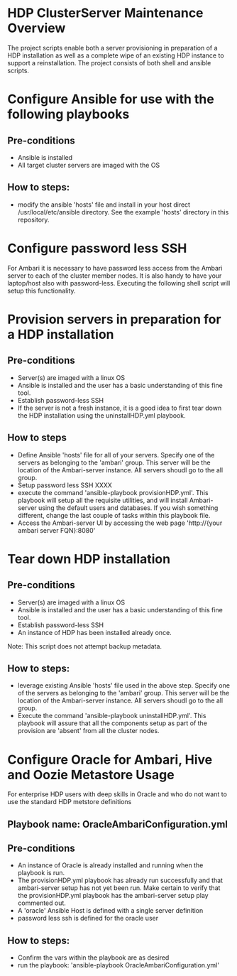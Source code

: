 # HDP ClusterServer Maintenance Overview
The project scripts enable both a server provisioning in preparation of a HDP installation as well as a complete wipe of an existing HDP instance to support a reinstallation.  The project consists of both shell and ansible scripts.

# Configure Ansible for use with the following playbooks
## Pre-conditions
   - Ansible is installed
   - All target cluster servers are imaged with the OS
## How to steps:
   - modify the ansible 'hosts' file and install in your host direct /usr/local/etc/ansible directory.  See the example 'hosts' directory in this repository.

# Configure password less SSH
For Ambari it is necessary to have password less access from the Ambari server to each of the cluster member nodes.  It is also handy to have your laptop/host also with password-less.  Executing the following shell script will setup this functionality.

# Provision servers in preparation for a HDP installation
## Pre-conditions
   - Server(s) are imaged with a linux OS
   - Ansible is installed and the user has a basic understanding of this fine tool.
   - Establish password-less SSH
   - If the server is not a fresh instance, it is a good idea to first tear down the HDP installation using the uninstallHDP.yml playbook.
   
## How to steps
   - Define Ansible 'hosts' file for all of your servers.  Specify one of the servers as belonging to the 'ambari' group.  This server will be the location of the Ambari-server instance.  All servers shoudl go to the all group.
   - Setup password less SSH XXXX
   - execute the command 'ansible-playbook provisionHDP.yml'.  This playbook will setup all the requisite utilities, and will install Ambari-server using the default users and databases.  If you wish something different, change the last couple of tasks within this playbook file.
   - Access the Ambari-server UI by accessing the web page 'http://{your ambari server FQN}:8080'


# Tear down HDP installation
## Pre-conditions
   - Server(s) are imaged with a linux OS
   - Ansible is installed and the user has a basic understanding of this fine tool.
   - Establish password-less SSH
   - An instance of HDP has been installed already once.

Note:  This script does not attempt backup metadata.

## How to steps:
   - leverage existing Ansible 'hosts' file used in the above step.  Specify one of the servers as belonging to the 'ambari' group.  This server will be the location of the Ambari-server instance.  All servers shoudl go to the all group.
   - Execute the command 'ansible-playbook uninstallHDP.yml'.  This playbook will assure that all the components setup as part of the provision are 'absent' from all the cluster nodes.

# Configure Oracle for Ambari, Hive and Oozie Metastore Usage
For enterprise HDP users with deep skills in Oracle and who do not want to use the standard HDP metstore definitions
## Playbook name: OracleAmbariConfiguration.yml
## Pre-conditions
   - An instance of Oracle is already installed and running when the playbook is run.
   - The provisionHDP.yml playbook has already run successfully and that ambari-server setup has not yet been run.  Make certain to verify that the provisionHDP.yml playbook has the ambari-server setup play commented out.
   - A 'oracle' Ansible Host is defined with a single server definition
   - password less ssh is defined for the oracle user

## How to steps:
   - Confirm the vars within the playbook are as desired
   - run the playbook: 'ansible-playbook OracleAmbariConfiguration.yml'
